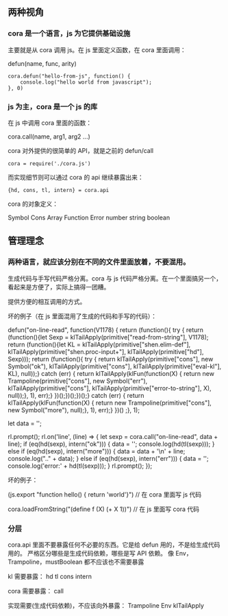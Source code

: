 ## 两种视角

### cora 是一个语言，js 为它提供基础设施

主要就是从 cora 调用 js。在 js 里面定义函数，在 cora 里面调用：

defun(name, func, arity)

    cora.defun("hello-from-js", function() {
        console.log("hello world from javascript");
    }, 0)

### js 为主，cora 是一个 js 的库

在 js 中调用 cora 里面的函数：

cora.call(name, arg1, arg2 ...)

cora 对外提供的很简单的 API，就是之前的 defun/call

    cora = require('./cora.js')

而实现细节则可以通过 cora 的 api 继续暴露出来：

    {hd, cons, tl, intern} = cora.api

cora 的对象定义：

Symbol
Cons
Array
Function
Error
number
string
boolean

## 管理理念

### 两种语言，就应该分别在不同的文件里面放着，不要混用。

生成代码与手写代码严格分离。cora 与 js 代码严格分离。在一个里面搞另一个，看起来是方便了，实际上搞得一团糟。

提供方便的相互调用的方式。

坏的例子（在 js 里面混用了生成的代码和手写的代码）：

  defun("on-line-read", function(V1178) { return (function(){ try { return (function(){let Sexp = klTailApply(primitive["read-from-string"], V1178); return (function(){let KL = klTailApply(primitive["shen.elim-def"], klTailApply(primitive["shen.proc-input+"], klTailApply(primitive["hd"], Sexp))); return (function(){ try { return klTailApply(primitive["cons"], new Symbol("ok"), klTailApply(primitive["cons"], klTailApply(primitive["eval-kl"], KL), null));} catch (err) { return klTailApply(klFun(function(X) { return new Trampoline(primitive["cons"], new Symbol("err"), klTailApply(primitive["cons"], klTailApply(primitive["error-to-string"], X), null));}, 1), err);} })();})();})();} catch (err) { return klTailApply(klFun(function(X) { return new Trampoline(primitive["cons"], new Symbol("more"), null);}, 1), err);} })() ;}, 1);

  let data = '';

  rl.prompt();
  rl.on('line', (line) => {
      let sexp = cora.call("on-line-read", data + line);
      if (eq(hd(sexp), intern("ok"))) {
          data = '';
          console.log(hd(tl(sexp)));
      } else if (eq(hd(sexp), intern("more"))) {
          data = data + '\n' + line;
          console.log(".." + data);
      } else if (eq(hd(sexp), intern("err"))) {
          data = '';
          console.log('error:' + hd(tl(sexp)));
      }
      rl.prompt();
  });
  
坏的例子：

(js.export "function hello() { return 'world'}")  // 在 cora 里面写 js 代码

cora.loadFromString("(define f (X) (+ X 1))")     // 在 js 里面写 cora 代码

### 分层

cora.api 里面不要暴露任何不必要的东西。它是给 defun 用的，不是给生成代码用的。
严格区分哪些是生成代码依赖，哪些是写 API 依赖。
像 Env，Trampoline，mustBoolean 都不应该也不需要暴露


kl 需要暴露：
hd
tl
cons
intern

cora 需要暴露：
call

实现需要(生成代码依赖)，不应该向外暴露：
Trampoline
Env
klTailApply

